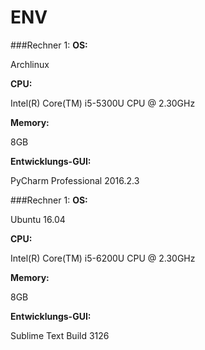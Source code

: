 # ENV

###Rechner 1:
**OS:**

Archlinux

**CPU:**

Intel(R) Core(TM) i5-5300U CPU @ 2.30GHz

**Memory:**

8GB

**Entwicklungs-GUI:**

PyCharm Professional 2016.2.3 


###Rechner 1:
**OS:**

Ubuntu 16.04

**CPU:**

Intel(R) Core(TM) i5-6200U CPU @ 2.30GHz

**Memory:**

8GB

**Entwicklungs-GUI:**

Sublime Text Build 3126

